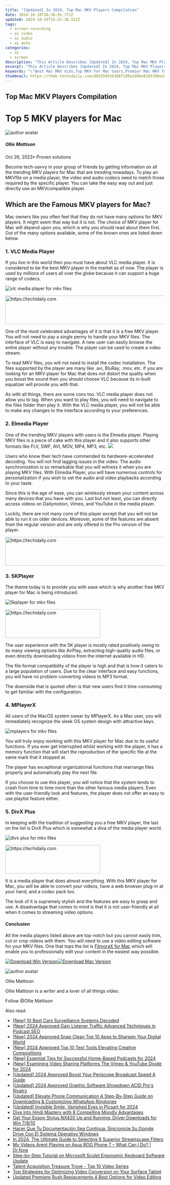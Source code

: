 ```yaml
---
title: "[Updated] In 2024, Top Mac MKV Players Compilation"
date: 2024-10-18T16:38:55.771Z
updated: 2024-10-24T16:41:38.521Z
tags: 
  - screen-recording
  - ai video
  - ai audio
  - ai auto
categories: 
  - ai
  - screen
description: "This Article Describes [Updated] In 2024, Top Mac MKV Players Compilation"
excerpt: "This Article Describes [Updated] In 2024, Top Mac MKV Players Compilation"
keywords: "\"Best Mac MKV Vids,Top MKV for Mac Users,Premier Mac MKV Tools,Mac-Friendly MKV Software,Ultimate Mac MKV Players,Leading Mac Video Editors,Prime Mac MKV Compiler\""
thumbnail: https://thmb.techidaily.com/d8d350936386f188a2d4be816539be2eaee7c30695c76166aa925348b0ff1b74.jpg
---
```


## Top Mac MKV Players Compilation

# Top 5 MKV players for Mac

![author avatar](https://images.wondershare.com/filmora/article-images/ollie-mattison.jpg)

##### Ollie Mattison

 Oct 26, 2023• Proven solutions

Become tech-savvy in your group of friends by getting information on all the trending MKV players for Mac that are trending nowadays. To play an MKVfile on a media player, the video and audio codecs need to match those required by the specific player. You can take the easy way out and just directly use an MKVcompatible player.

## Which are the Famous MKV players for Mac?

Mac owners like you often feel that they do not have many options for MKV players. It might seem that way but it is not. The choice of MKV player for Mac will depend upon you, which is why you should read about them first. Out of the many options available, some of the known ones are listed down below.

### 1. VLC Media Player

If you live in this world then you must have about VLC media player. It is considered to be the best MKV player in the market as of now. The player is used by millions of users all over the globe because it can support a huge range of codecs.

 ![vlc media player for mkv files](https://images.wondershare.com/filmora/Mac-articles/vlc-media-player-for-mkv-files.jpg)

<!-- affiliate ads begin -->
<a href="https://ephamedtechinc.pxf.io/c/5597632/2137214/26400" target="_top" id="2137214">
  <img src="//a.impactradius-go.com/display-ad/26400-2137214" border="0" alt="https://techidaily.com" width="728" height="90"/>
</a>
<img height="0" width="0" src="https://ephamedtechinc.pxf.io/i/5597632/2137214/26400" style="position:absolute;visibility:hidden;" border="0" />
<!-- affiliate ads end -->

One of the most celebrated advantages of it is that it is a free MKV player. You will not need to pay a single penny to handle your MKV files. The interface of VLC is easy to navigate. A new user can easily browse the entire player without any trouble. The player can be used to create a video stream.

To read MKV files, you will not need to install the codec installation. The files supported by the player are many like .avi, BluRay, .mov, etc. if you are looking for an MKV player for Mac that does not distort the quality when you boost the sound then you should choose VLC because its in-built equalizer will provide you with that.

As with all things, there are some cons too. VLC media player does not allow you to tag. When you want to play files, you will need to navigate to the files folder then play it. With the VLC media player, you will not be able to make any changes to the interface according to your preferences.

### 2. Elmedia Player

One of the trending MKV players with users is the Elmedia player. Playing MKV files is a piece of cake with this player and it also supports other formats like FLV, SWF, AVI, MOV, MP4, MP3, etc. ![](https://images.wondershare.com/filmora/Mac-articles/elmedia-player-for-mkv-files.jpg)

Users who know their tech have commended its hardware-accelerated decoding. You will not find lagging issues in the video. The audio synchronization is so remarkable that you will witness it when you are playing MKV files. With Elmedia Player, you will have numerous controls for personalization if you wish to set the audio and video playbacks according to your taste.

Since this is the age of ease, you can wirelessly stream your content across many devices that you have with you. Last but not least, you can directly access videos on Dailymotion, Vimeo, and YouTube in the media player.

Luckily, there are not many cons of this player except that you will not be able to run it on older devices. Moreover, some of the features are absent from the regular version and are only offered in the Pro version of the player.

<!-- affiliate ads begin -->
<a href="https://appsumo.8odi.net/c/5597632/2087408/7443" target="_top" id="2087408">
  <img src="//a.impactradius-go.com/display-ad/7443-2087408" border="0" alt="https://techidaily.com" width="728" height="90"/>
</a>
<img height="0" width="0" src="https://appsumo.8odi.net/i/5597632/2087408/7443" style="position:absolute;visibility:hidden;" border="0" />
<!-- affiliate ads end -->

### 3. 5KPlayer

The theme today is to provide you with ease which is why another free MKV player for Mac is being introduced.

 ![5kplayer for mkv files](https://images.wondershare.com/filmora/Mac-articles/5kplayer-for-mkv-files.jpg)

<!-- affiliate ads begin -->
<a href="https://aligracehair.sjv.io/c/5597632/2115932/19272" target="_top" id="2115932">
  <img src="//a.impactradius-go.com/display-ad/19272-2115932" border="0" alt="https://techidaily.com" width="300" height="90"/>
</a>
<img height="0" width="0" src="https://aligracehair.sjv.io/i/5597632/2115932/19272" style="position:absolute;visibility:hidden;" border="0" />
<!-- affiliate ads end -->

The user experience with the 5K player is mostly rated positively owing to its many viewing options like AirPlay, extracting high-quality audio files, or even directly downloading videos from the internet available in HD.

The file format compatibility of the player is high and that is how it caters to a large population of users. Due to the clear interface and easy functions, you will have no problem converting videos to MP3 format.

The downside that is quoted often is that new users find it time-consuming to get familiar with the configuration.

### 4. MPlayerX

All users of the MacOS system swear by MPlayerX. As a Mac user, you will immediately recognize the sleek OS system design with attractive keys.

 ![mplayerx for mkv files](https://images.wondershare.com/filmora/Mac-articles/mplayerx-for-mkv-files.jpg)

You will truly enjoy working with this MKV player for Mac due to its useful functions. If you ever get interrupted whilst working with the player, it has a memory function that will start the reproduction of the specific file at the same mark that it stopped at.

The player has exceptional organizational functions that rearrange files properly and automatically play the next file.

If you choose to use this player, you will notice that the system tends to crash from time to time more than the other famous media players. Even with the user-friendly look and features, the player does not offer an easy to use playlist feature either.

### 5. DivX Plus

In keeping with the tradition of suggesting you a free MKV player, the last on the list is DivX Plus which is somewhat a diva of the media player world.

 ![divx plus for mkv files](https://images.wondershare.com/filmora/Mac-articles/divx-plus-for-mkv-files.jpg)

<!-- affiliate ads begin -->
<a href="https://aligracehair.sjv.io/c/5597632/1915865/19272" target="_top" id="1915865">
  <img src="//a.impactradius-go.com/display-ad/19272-1915865" border="0" alt="https://techidaily.com" width="300" height="90"/>
</a>
<img height="0" width="0" src="https://aligracehair.sjv.io/i/5597632/1915865/19272" style="position:absolute;visibility:hidden;" border="0" />
<!-- affiliate ads end -->

It is a media player that does almost everything. With this MKV player for Mac, you will be able to convert your videos, have a web browser plug-in at your hand, and a codec pack too.

The look of it is supremely stylish and the features are easy to grasp and use. A disadvantage that comes to mind is that it is not user-friendly at all when it comes to streaming video options.

#### Conclusion

All the media players listed above are top-notch but you cannot easily trim, cut or crop videos with them. You will need to use a video editing software for your MKV files. One that tops the list is [FilmoraX for Mac](https://tools.techidaily.com/wondershare/filmora/download/) which will enable you to professionally edit your content in the easiest way possible.

[![Download Win Version](https://images.wondershare.com/filmora/guide/download-btn-win.jpg)](https://tools.techidaily.com/wondershare/filmora/download/)[![Download Mac Version](https://images.wondershare.com/filmora/guide/download-btn-mac.jpg)](https://tools.techidaily.com/wondershare/filmora/download/)

![author avatar](https://images.wondershare.com/filmora/article-images/ollie-mattison.jpg)

Ollie Mattison

Ollie Mattison is a writer and a lover of all things video.

Follow @Ollie Mattison


<ins class="adsbygoogle"
     style="display:block"
     data-ad-format="autorelaxed"
     data-ad-client="ca-pub-7571918770474297"
     data-ad-slot="1223367746"></ins>



<ins class="adsbygoogle"
     style="display:block"
     data-ad-client="ca-pub-7571918770474297"
     data-ad-slot="8358498916"
     data-ad-format="auto"
     data-full-width-responsive="true"></ins>


<span class="atpl-alsoreadstyle">Also read:</span>
<div><ul>
<li><a href="https://article-files.techidaily.com/new-10-best-cars-surveillance-systems-decoded/"><u>[New] 10 Best Cars Surveillance Systems Decoded</u></a></li>
<li><a href="https://article-files.techidaily.com/new-2024-approved-gain-listener-traffic-advanced-techniques-in-podcast-seo/"><u>[New] 2024 Approved Gain Listener Traffic Advanced Techniques in Podcast SEO</u></a></li>
<li><a href="https://article-files.techidaily.com/new-2024-approved-snap-clean-top-10-apps-to-sharpen-your-digital-world/"><u>[New] 2024 Approved Snap Clean Top 10 Apps to Sharpen Your Digital World</u></a></li>
<li><a href="https://article-files.techidaily.com/new-2024-approved-top-10-text-tools-elevating-creative-compositions/"><u>[New] 2024 Approved Top 10 Text Tools Elevating Creative Compositions</u></a></li>
<li><a href="https://screen-activity-recording.techidaily.com/new-essential-tips-for-successful-home-based-podcasts-for-2024/"><u>[New] Essential Tips for Successful Home-Based Podcasts for 2024</u></a></li>
<li><a href="https://youtube-docs.techidaily.com/xamining-video-sharing-platforms-the-vimeo-and-youtube-divide-for-2024/"><u>[New] Examining Video Sharing Platforms The Vimeo & YouTube Divide for 2024</u></a></li>
<li><a href="https://article-files.techidaily.com/updated-2024-approved-boost-your-periscope-broadcast-speed-a-guide/"><u>[Updated] 2024 Approved Boost Your Periscope Broadcast Speed A Guide</u></a></li>
<li><a href="https://article-files.techidaily.com/updated-2024-approved-graphic-software-showdown-acid-pros-rivalry/"><u>[Updated] 2024 Approved Graphic Software Showdown ACID Pro's Rivalry</u></a></li>
<li><a href="https://article-files.techidaily.com/updated-elevate-phone-communication-a-step-by-step-guide-on-downloading-and-customizing-whatsapp-ringtones/"><u>[Updated] Elevate Phone Communication A Step-By-Step Guide on Downloading & Customizing WhatsApp Ringtones</u></a></li>
<li><a href="https://article-files.techidaily.com/updated-invisible-smile-vanished-eyes-in-picsart-for-2024/"><u>[Updated] Invisible Smile, Vanished Eyes in Picsart for 2024</u></a></li>
<li><a href="https://mondly-stories.techidaily.com/dive-into-hindi-mastery-with-8-compelling-mondly-advantages/"><u>Dive Into Hindi Mastery with 8 Compelling Mondly Advantages</u></a></li>
<li><a href="https://hardware-help.techidaily.com/get-your-epson-stylus-nx420-up-and-running-driver-downloads-for-win-7810/"><u>Get Your Epson Stylus NX420 Up and Running: Driver Downloads for Win 7/8/10</u></a></li>
<li><a href="https://fox-within.techidaily.com/hacer-que-tu-documentacion-sea-continua-sincronicie-su-google-drive-con-el-sistema-operativo-windows/"><u>Hacer Que Tu Documentación Sea Continua: Sincronicie Su Google Drive Con El Sistema Operativo Windows</u></a></li>
<li><a href="https://article-files.techidaily.com/in-2024-the-ultimate-guide-to-selecting-9-superior-streamscape-filters/"><u>In 2024, The Ultimate Guide to Selecting 9 Superior Streamscape Filters</u></a></li>
<li><a href="https://howto.techidaily.com/my-videos-arent-playing-on-asus-rog-phone-7-what-can-i-do-drfone-by-drfone-fix-android-problems-fix-android-problems/"><u>My Videos Arent Playing on Asus ROG Phone 7 – What Can I Do? | Dr.fone</u></a></li>
<li><a href="https://win-amazing.techidaily.com/step-by-step-tutorial-on-microsoft-sculpt-ergonomic-keyboard-software-update/"><u>Step-by-Step Tutorial on Microsoft Sculpt Ergonomic Keyboard Software Update</u></a></li>
<li><a href="https://youtube-docs.techidaily.com/t-acquisition-treasure-trove-top-10-video-series/"><u>Talent Acquisition Treasure Trove - Top 10 Video Series</u></a></li>
<li><a href="https://fox-useful.techidaily.com/top-strategies-for-optimizing-video-conversion-on-your-surface-tablet/"><u>Top Strategies for Optimizing Video Conversion on Your Surface Tablet</u></a></li>
<li><a href="https://ai-video-apps.techidaily.com/updated-premiere-rush-replacements-4-best-options-for-video-editing/"><u>Updated Premiere Rush Replacements 4 Best Options for Video Editing</u></a></li>
</ul></div>

